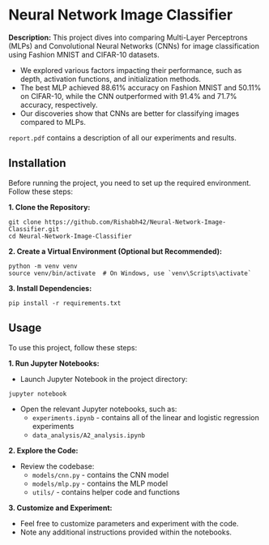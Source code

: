 # Neural Network Image Classifier
**Description:** This project dives into comparing Multi-Layer Perceptrons (MLPs) and Convolutional Neural Networks (CNNs) for image classification using Fashion MNIST and CIFAR-10 datasets. 
* We explored various factors impacting their performance, such as depth, activation functions, and initialization methods.
* The best MLP achieved 88.61% accuracy on Fashion MNIST and 50.11% on CIFAR-10, while the CNN outperformed with 91.4% and 71.7% accuracy, respectively.
* Our discoveries show that CNNs are better for classifying images compared to MLPs.

`report.pdf` contains a description of all our experiments and results.

## Installation
Before running the project, you need to set up the required environment. Follow these steps:

**1. Clone the Repository:**
```
git clone https://github.com/Rishabh42/Neural-Network-Image-Classifier.git
cd Neural-Network-Image-Classifier
```
**2. Create a Virtual Environment (Optional but Recommended):**
```
python -m venv venv
source venv/bin/activate  # On Windows, use `venv\Scripts\activate`
```
**3. Install Dependencies:**
```
pip install -r requirements.txt
```

## Usage
To use this project, follow these steps:

**1. Run Jupyter Notebooks:**
* Launch Jupyter Notebook in the project directory:
```
jupyter notebook
```
* Open the relevant Jupyter notebooks, such as:
  - `experiments.ipynb` - contains all of the linear and logistic regression experiments
  - `data_analysis/A2_analysis.ipynb`
  
**2. Explore the Code:**
* Review the codebase:
  - `models/cnn.py` - contains the CNN model
  - `models/mlp.py` - contains the MLP model
  - `utils/` - contains helper code and functions
 
**3. Customize and Experiment:**
* Feel free to customize parameters and experiment with the code.
* Note any additional instructions provided within the notebooks.

